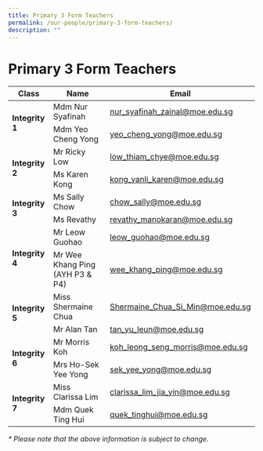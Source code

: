 ```yaml
---
title: Primary 3 Form Teachers
permalink: /our-people/primary-3-form-teachers/
description: ""
---
```

# Primary 3 Form Teachers

<table>
<thead>
  <tr>
    <th>Class</th>
    <th>Name</th>
    <th>Email</th>
  </tr>
</thead>
<tbody>
  <tr>
    <td rowspan="2"><b>Integrity 1</b></td>
    <td>Mdm Nur Syafinah</td>
    <td><a href="mailto:nur_syafinah_zainal@moe.edu.sg">nur_syafinah_zainal@moe.edu.sg</a></td>
  </tr>
  <tr>
    <td>Mdm Yeo Cheng Yong</td>
    <td><a href="mailto:yeo_cheng_yong@moe.edu.sg">yeo_cheng_yong@moe.edu.sg</a></td>
  </tr>
  <tr>
    <td rowspan="2"><b>Integrity 2</b></td>
    <td>Mr Ricky Low</td>
    <td><a href="mailto:low_thiam_chye@moe.edu.sg">low_thiam_chye@moe.edu.sg</a></td>
  </tr>
  <tr>
    <td>Ms Karen Kong</td>
    <td><a href="mailto:kong_yanli_karen@moe.edu.sg">kong_yanli_karen@moe.edu.sg</a></td>
  </tr>
  <tr>
    <td rowspan="2"><b>Integrity 3</b></td>
    <td>Ms Sally Chow</td>
    <td><a href="mailto:chow_sally@moe.edu.sg">chow_sally@moe.edu.sg</a></td>
  </tr>
  <tr>
    <td>Ms Revathy</td>
    <td><a href="mailto:revathy_manokaran@moe.edu.sg">revathy_manokaran@moe.edu.sg</a></td>
  </tr>
  <tr>
    <td rowspan="2"><b>Integrity 4</b></td>
    <td>Mr Leow Guohao</td>
    <td><a href="mailto:leow_guohao@moe.edu.sg">leow_guohao@moe.edu.sg</a></td>
  </tr>
  <tr>
    <td>Mr Wee Khang Ping (AYH P3 &amp; P4)</td>
    <td><a href="mailto:wee_khang_ping@moe.edu.sg">wee_khang_ping@moe.edu.sg</a></td>
  </tr>
  <tr>
    <td rowspan="2"><b>Integrity 5</b></td>
    <td>Miss Shermaine Chua</td>
    <td><a href="mailto:Shermaine_Chua_Si_Min@moe.edu.sg">Shermaine_Chua_Si_Min@moe.edu.sg</a></td>
  </tr>
  <tr>
    <td>Mr Alan Tan</td>
    <td><a href="mailto:tan_yu_leun@moe.edu.sg">tan_yu_leun@moe.edu.sg</a></td>
  </tr>
  <tr>
    <td rowspan="2"><b>Integrity 6</b></td>
    <td>Mr Morris Koh</td>
    <td><a href="mailto:koh_leong_seng_morris@moe.edu.sg">koh_leong_seng_morris@moe.edu.sg</a></td>
  </tr>
  <tr>
    <td>Mrs Ho-Sek Yee Yong</td>
    <td><a href="mailto:sek_yee_yong@moe.edu.sg">sek_yee_yong@moe.edu.sg</a></td>
  </tr>
  <tr>
    <td rowspan="2"><b>Integrity 7</b></td>
    <td>Miss Clarissa Lim</td>
    <td><a href="mailto:clarissa_lim_jia_yin@moe.edu.sg">clarissa_lim_jia_yin@moe.edu.sg</a></td>
  </tr>
  <tr>
    <td>Mdm Quek Ting Hui</td>
    <td><a href="mailto:quek_tinghui@moe.edu.sg">quek_tinghui@moe.edu.sg</a></td>
  </tr>
</tbody>
</table>

_\* Please note that the above information is subject to change._